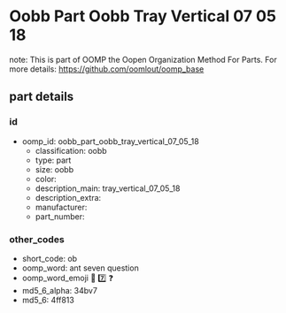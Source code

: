 # Oobb Part Oobb Tray Vertical 07 05 18  

note: This is part of OOMP the Oopen Organization Method For Parts. For more details: https://github.com/oomlout/oomp_base

##  part details





### id
* oomp_id: oobb_part_oobb_tray_vertical_07_05_18
  * classification: oobb
  * type: part
  * size: oobb
  * color: 
  * description_main: tray_vertical_07_05_18
  * description_extra: 
  * manufacturer: 
  * part_number: 

### other_codes
* short_code: ob
* oomp_word: ant seven question
* oomp_word_emoji :ant: :seven: :question:
* md5_6_alpha: 34bv7
* md5_6: 4ff813